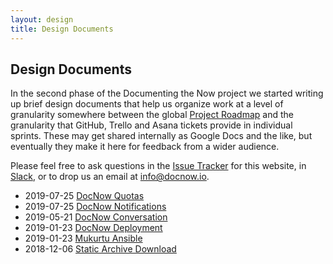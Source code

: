 ```yaml
---
layout: design
title: Design Documents
---
```


## Design Documents

In the second phase of the Documenting the Now project we started writing up
brief design documents that help us organize work at a level of granularity
somewhere between the global [Project Roadmap] and the granularity that GitHub,
Trello and Asana tickets provide in individual sprints. These may get shared
internally as Google Docs and the like, but eventually they make it here for
feedback from a wider audience.

Please feel free to ask questions in the [Issue Tracker] for this website, in
[Slack], or to drop us an email at info@docnow.io.

* 2019-07-25 [DocNow Quotas](2019-07-25-quotas)
* 2019-07-25 [DocNow Notifications](2019-07-25-notifications)
* 2019-05-21 [DocNow Conversation](2019-05-21-conversation)
* 2019-01-23 [DocNow Deployment](2019-01-23-deployment)
* 2019-01-23 [Mukurtu Ansible](2019-01-23-mukurtu-ansible)
* 2018-12-06 [Static Archive Download](2018-12-06-static-archive)

[Project Roadmap]: https://github.com/docnow/roadmap#readme
[Issue Tracker]: https://github.com/docnow/docnow.github.io/issues
[Slack]: https://bit.ly/docnow-slack




